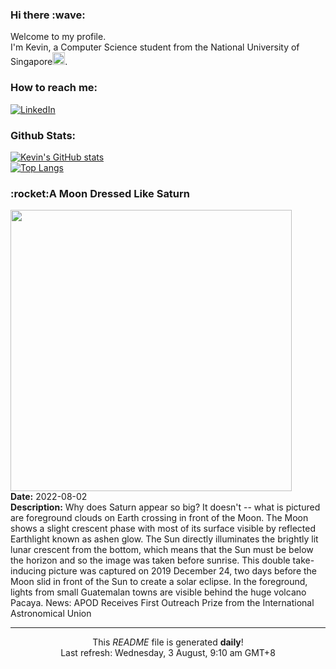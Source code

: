 <h3>Hi there :wave:</h3>

Welcome to my profile.   
I'm Kevin, a Computer Science student from the National University of Singapore<img src="https://img.icons8.com/color/96/000000/singapore-circular.png" width="20px"/>.</p>

<h3>How to reach me: </h3>
<a href="https://www.linkedin.com/in/kevin-foong/"><img alt="LinkedIn" src="https://img.shields.io/badge/linkedin-%230077B5.svg?&style=for-the-badge&logo=linkedin&logoColor=white" /></a> 

<h3>Github Stats: </h3> 

[![Kevin's GitHub stats](https://github-readme-stats.vercel.app/api?username=kevin9foong&theme=tokyonight)](https://github.com/anuraghazra/github-readme-stats) <br/>
[![Top Langs](https://github-readme-stats.vercel.app/api/top-langs/?username=kevin9foong&layout=compact&theme=tokyonight)](https://github.com/anuraghazra/github-readme-stats)

<h3>:rocket:A Moon Dressed Like Saturn</h3> 
<img width="450" src="https:&#x2F;&#x2F;apod.nasa.gov&#x2F;apod&#x2F;image&#x2F;2208&#x2F;SaturnMoon_Sojuel_1824.jpg" /><br/>
<b>Date:</b> 2022-08-02<br/>
<b>Description:</b> Why does Saturn appear so big? It doesn&#39;t -- what is pictured are foreground clouds on Earth crossing in front of the Moon. The Moon shows a slight crescent phase with most of its surface visible by reflected Earthlight known as ashen glow. The Sun directly illuminates the brightly lit lunar crescent from the bottom, which means that the Sun must be below the horizon and so the image was taken before sunrise.  This double take-inducing picture was captured on 2019 December 24, two days before the Moon slid in front of the Sun to create a solar eclipse. In the foreground, lights from small Guatemalan towns are visible behind the huge volcano Pacaya.    News: APOD Receives First Outreach Prize from the International Astronomical Union<br/>

------------
<p align="center">This <i>README</i> file is generated <b>daily</b>!</br>
Last refresh: Wednesday, 3 August, 9:10 am GMT+8<br />